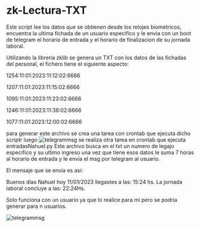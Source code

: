 # zk-Lectura-TXT
Este script lee los datos que se obtienen desde los relojes biometricos, encuentra la ultima fichada de un usuario especifico y le envia con un boot de telegram el horario de entrada y el horario de finalizacion de su jornada laboral.


Utilizando la libreria zklib se genera un TXT con los datos de las fichadas del personal, el fichero tiene el siguiente aspecto:

1254:11:01:2023:11:12:02:6666

1207:11:01:2023:11:15:02:6666

1095:11:01:2023:11:23:02:6666

1246:11:01:2023:11:38:02:6666

1077:11:01:2023:12:00:02:6666

para generar este archivo se crea una tarea con crontab que ejecuta dicho scriptr luego ![telegrammsg](https://user-images.githubusercontent.com/37049113/212178772-26957af1-fa05-413c-baa1-ce902a6412ea.jpeg)
se realiza otra tarea en crontab que ejecuta entradasNahuel.py 
Este archivo busca en el txt un numero de legajo especifico y su ultimo ingreso una vez que tiene esos datos le suma 7 horas al horario de entrada y le envia el msg por telegram al usuario.

El mensaje que se envia es asi:

Buenos dias Nahuel hoy 11/01/2023 llegastes a las: 15:24 hs. La jornada laboral concluye a las: 22:24Hs.

Solo funciona con un usuario ya que lo realice para mi pero se podria generar para n usuarios.

![telegrammsg](https://user-images.githubusercontent.com/37049113/212178817-d73721c4-06e6-49a0-b0b8-532effd24228.jpeg)
